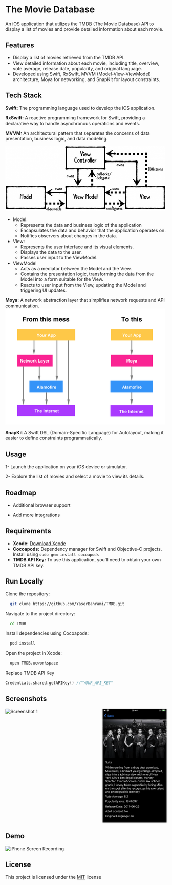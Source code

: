 
# The Movie Database

An iOS application that utilizes the TMDB (The Movie Database) API to display a list of movies and provide detailed information about each movie.


## Features

- Display a list of movies retrieved from the TMDB API.
- View detailed information about each movie, including title, overview, vote average, release date, popularity, and original language.
- Developed using Swift, RxSwift, MVVM (Model-View-ViewModel) architecture, Moya for networking, and SnapKit for layout constraints.


## Tech Stack

**Swift:** The programming language used to develop the iOS application.

**RxSwift:** A reactive programming framework for Swift, providing a declarative way to handle asynchronous operations and events.

**MVVM:** An architectural pattern that separates the concerns of data presentation, business logic, and data modeling.

<img src="/TMDB/Resources/MVVM.png" alt="Screenshot 1" width="500" />

- Model: 
    - Represents the data and business logic of the application
    - Encapsulates the data and behavior that the application operates on.
    - Notifies observers about changes in the data.
- View: 
  - Represents the user interface and its visual elements.
  - Displays the data to the user.
  - Passes user input to the ViewModel.
- ViewModel
    - Acts as a mediator between the Model and the View.
    - Contains the presentation logic, transforming the data from the Model into a form suitable for the View.
    - Reacts to user input from the View, updating the Model and triggering UI updates.

**Moya:** A network abstraction layer that simplifies network requests and API communication.
<img src="/TMDB/Resources/moya.png" alt="Screenshot 1" width="500" />

**SnapKit** A Swift DSL (Domain-Specific Language) for Autolayout, making it easier to define constraints programmatically.


## Usage

1- Launch the application on your iOS device or simulator.

2- Explore the list of movies and select a movie to view its details.



## Roadmap

- Additional browser support

- Add more integrations


## Requirements
- **Xcode:** [Download Xcode](https://developer.apple.com/xcode/)
- **Cocoapods:** Dependency manager for Swift and Objective-C projects. Install using `sudo gem install cocoapods`
- **TMDB API Key:** To use this application, you'll need to obtain your own TMDB API key.

## Run Locally

Clone the repository:
```bash
  git clone https://github.com/YaserBahrami/TMDB.git
```
Navigate to the project directory:
```bash
  cd TMDB
```
Install dependencies using Cocoapods:
```bash
  pod install
```
Open the project in Xcode:
```bash
  open TMDB.xcworkspace
```
Replace TMDB API Key
```swift
Credentials.shared.getAPIKey() //"YOUR_API_KEY"
```

## Screenshots

<div style="display: flex; justify-content: space-between;">
    <img src="/TMDB/Resources/MovieListPage.PNG" alt="Screenshot 1" width="200" />
    <img src="/TMDB/Resources/MovieDetailsPage.PNG" alt="Screenshot 2" width="200" />
</div>


## Demo

<img src="/TMDB/Resources/Demo.gif" alt="iPhone Screen Recording" width="300">


## License

This project is licensed under the [MIT](https://choosealicense.com/licenses/mit/) license


